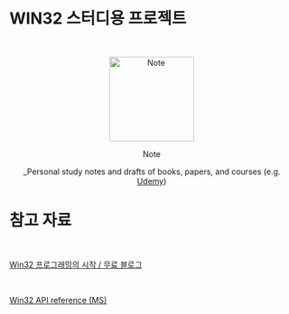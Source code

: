 # WIN32 스터디용 프로젝트

<br />
<!-- Logo -->
<p align="center">
 <img src="/LearnWin32.ico" alt="Note" height="150px">
</p>

<!-- Title and Description -->
<div align="center">
Note

 _Personal study notes and drafts of books, papers, and courses (e.g. [Udemy](https://www.udemy.com/))

</div>

# 참고 자료

<br />

[ Win32 프로그래밍의 시작 / 무료 블로그 ](https://blog.naver.com/tipsware/221059977193 "좋은 문서")

<br />

[ Win32 API reference (MS) ](https://docs.microsoft.com/ko-kr/windows/win32/api/?WT.mc_id=DT-MVP-4038234 "좋은 문서")

<br />









